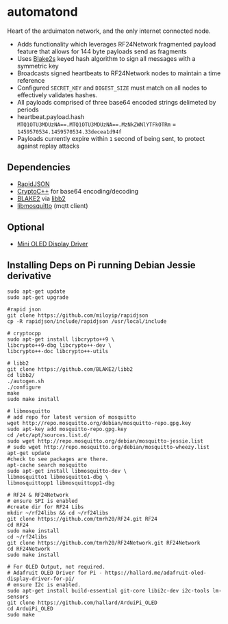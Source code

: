 # automatond
Heart of the arduimaton network, and the only internet connected node.

- Adds functionality which leverages RF24Network fragmented payload feature that allows for 144 byte payloads send as fragments
- Uses [Blake2s](https://blake2.net/) keyed hash algorithm to sign all messages with a symmetric key
- Broadcasts signed heartbeats to RF24Network nodes to maintain a time reference
- Configured `SECRET_KEY` and `DIGEST_SIZE` must match on all nodes to effectively validates hashes.
- All payloads comprised of three base64 encoded strings delimeted by periods
- heartbeat.payload.hash `MTQ1OTU3MDUzNA==.MTQ1OTU3MDUzNA==.MzNkZWNlYTFkOTRm` = `1459570534.1459570534.33decea1d94f`
- Payloads currently expire within `1` second of being sent, to protect against replay attacks

## Dependencies
- [RapidJSON](https://github.com/miloyip/rapidjson)
- [CryptoC++](https://www.cryptopp.com/) for base64 encoding/decoding
- [BLAKE2](https://blake2.net/) via [libb2](https://github.com/BLAKE2/libb2)
- [libmosquitto](http://mosquitto.org/) (mqtt client)

## Optional
- [Mini OLED Display Driver](https://github.com/hallard/ArduiPi_OLED)

## Installing Deps on Pi running Debian Jessie derivative
```
sudo apt-get update
sudo apt-get upgrade

#rapid json
git clone https://github.com/miloyip/rapidjson
cp -R rapidjson/include/rapidjson /usr/local/include

# cryptocpp 
sudo apt-get install libcrypto++9 \
libcrypto++9-dbg libcrypto++-dev \
libcrypto++-doc libcrypto++-utils

# libb2
git clone https://github.com/BLAKE2/libb2
cd libb2/
./autogen.sh
./configure
make
sudo make install

# libmosquitto
# add repo for latest version of mosquitto
wget http://repo.mosquitto.org/debian/mosquitto-repo.gpg.key
sudo apt-key add mosquitto-repo.gpg.key
cd /etc/apt/sources.list.d/
sudo wget http://repo.mosquitto.org/debian/mosquitto-jessie.list
# sudo wget http://repo.mosquitto.org/debian/mosquitto-wheezy.list
apt-get update
#check to see packages are there.
apt-cache search mosquitto 
sudo apt-get install libmosquitto-dev \
libmosquitto1 libmosquitto1-dbg \
libmosquittopp1 libmosquittopp1-dbg

# RF24 & RF24Network
# ensure SPI is enabled
#create dir for RF24 Libs
mkdir ~/rf24libs && cd ~/rf24libs
git clone https://github.com/tmrh20/RF24.git RF24 
cd RF24
sudo make install
cd ~/rf24libs  
git clone https://github.com/tmrh20/RF24Network.git RF24Network
cd RF24Network
sudo make install

# For OLED Output, not required.
# Adafruit OLED Driver for Pi - https://hallard.me/adafruit-oled-display-driver-for-pi/
# ensure I2c is enabled.
sudo apt-get install build-essential git-core libi2c-dev i2c-tools lm-sensors
git clone https://github.com/hallard/ArduiPi_OLED
cd ArduiPi_OLED
sudo make
```